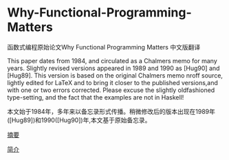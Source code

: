 # Why-Functional-Programming-Matters
函数式编程原始论文Why Functional Programming Matters 中文版翻译

This paper dates from 1984, and circulated as a Chalmers memo for many
years. Slightly revised versions appeared in 1989 and 1990 as [Hug90] and
[Hug89]. This version is based on the original Chalmers memo nroff
source, lightly edited for LaTeX and to bring it closer to the published versions,and with one or two errors corrected. Please excuse the slightly oldfashioned type-setting, and the fact that the examples are not in Haskell!

>
本文始于1984年，多年来以备忘录形式传播。稍微修改后的版本出现在1989年([Hug89])和1990([Hug90])年,本文基于原始备忘录。


[摘要](./Abstract.md)

[简介](./Introduction.md)



